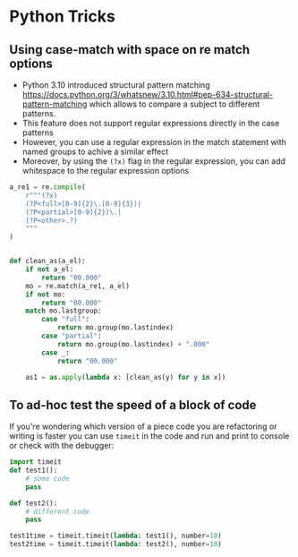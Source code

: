 # Python Tricks

## Using case-match with space on re match options
- Python 3.10 introduced structural pattern matching https://docs.python.org/3/whatsnew/3.10.html#pep-634-structural-pattern-matching
  which allows to compare a subject to different patterns. 
- This feature does not support regular expressions directly in the case patterns
- However, you can use a regular expression in the match statement with named groups to achive a similar effect
- Moreover, by using the `(?x)` flag in the regular expression, you can add whitespace to the regular expression options

```python
a_re1 = re.compile(
    r"""(?x)
    (?P<full>[0-9]{2}\.[0-9]{3})|
    (?P<partial>[0-9]{2})\.|
    (?P<other>.?)
    """
)


def clean_as(a_el):
    if not a_el:
        return "00.000"
    mo = re.match(a_re1, a_el)
    if not mo:
        return "00.000"
    match mo.lastgroup:
        case "full":
            return mo.group(mo.lastindex)
        case "partial":
            return mo.group(mo.lastindex) + ".000"
        case _:
            return "00.000"

    as1 = as.apply(lambda x: [clean_as(y) for y in x])

```
## To ad-hoc test the speed of a block of code
If you're wondering which version of a piece code you are refactoring or writing is faster
you can use `timeit` in the code and run and print to console or check with the debugger:
```python
import timeit 
def test1():
    # some code
    pass

def test2():
    # different code
    pass

test1time = timeit.timeit(lambda: test1(), number=10)
test2time = timeit.timeit(lambda: test2(), number=10)
```